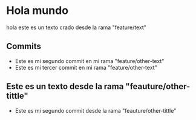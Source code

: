 # Hola mundo
hola este es un texto crado desde la rama "feature/text"
## Commits
- Este es mi segundo commit en mi rama "feature/other-text"
- Este es mi tercer commit en mi rama "feature/other-text"
## Este es un texto desde la rama "feauture/other-tittle"
- Este es mi segundo commit desde la rama "feauture/other-tittle"
